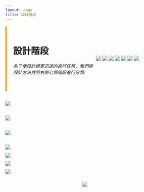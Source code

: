 ```yaml
---
layout: page
title: 設計階段
---
```


<style>
    .sidebar {
        border-left: 5px solid orange;
        padding-left: 20px;
        padding-right: 10px;
    }

    .sidebar a {
        display: block;
        margin-top: 10px;
    }
</style>



<div style="display: flex; align-items: center;">
    <div class="sidebar" style="max-width:50%;height:auto;">
        <br>
        <h1>設計階段</h1>
        <h6>為了使設計師更迅速的進行任務，我們將設計方法依照右側七個階段進行分類:</h6>
        <br>
    </div>
    <div style="max-width:50%;height:auto;">
        <a href="#stage1"><img src="https://github.com/justinlin099/Design-Method-Website/assets/61717681/bf794094-e872-483e-9581-9974a14f8141"></a>
        <a href="#stage2"><img src="https://github.com/justinlin099/Design-Method-Website/assets/61717681/118f10e9-852a-4b77-b65b-e63b28f34783"></a>
        <a href="#stage3"><img src="https://github.com/justinlin099/Design-Method-Website/assets/61717681/0ba4ced6-512a-476a-a0a9-d92b3bf8d399"></a>
        <a href="#stage4"><img src="https://github.com/justinlin099/Design-Method-Website/assets/61717681/d90acefe-8f00-4823-bfcc-70b689625c2b"></a>
        <a href="#stage5"><img src="https://github.com/justinlin099/Design-Method-Website/assets/61717681/06084e86-a8a0-41e6-8eb8-9314c4c10684"></a>
        <a href="#stage6"><img src="https://github.com/justinlin099/Design-Method-Website/assets/61717681/5a85edd1-3987-448b-92f0-cb9ba8e6b2f4"></a>
        <a href="#stage7"><img src="https://github.com/justinlin099/Design-Method-Website/assets/61717681/1e13ef1e-9d4d-4880-a332-1a41fc163b3d"></a>
    </div>
</div>
<br>

<img src="https://github.com/justinlin099/Design-Method-Website/assets/61717681/ac8c3031-56d9-4525-9b4f-245ade811a19" id="stage1" style="margin-bottom: 30px;"><br>
<img src="https://github.com/justinlin099/Design-Method-Website/assets/61717681/8fc6a080-5875-46d5-b416-22e0bf545e00" id="stage2" style="margin-bottom: 30px;"><br>
<img src="https://github.com/justinlin099/Design-Method-Website/assets/61717681/bac82b9e-806b-46fc-bc4a-7df3d6be65e4" id="stage3" style="margin-bottom: 30px;"><br>
<img src="https://github.com/justinlin099/Design-Method-Website/assets/61717681/e96369e3-d8bf-4df7-b528-2a1106483915" id="stage4" style="margin-bottom: 10px;"><br>
<img src="https://github.com/justinlin099/Design-Method-Website/assets/61717681/c95cf6ef-ecd5-4c0c-a683-43d5965743a4" id="stage5" style="margin-bottom: 10px;"><br>
<img src="https://github.com/justinlin099/Design-Method-Website/assets/61717681/ac2835c1-f5b8-442d-b0b5-a2cd0e8be5df" id="stage6" style="margin-bottom: 10px;"><br>
<img src="https://github.com/justinlin099/Design-Method-Website/assets/61717681/bd5e7d79-2008-4f67-ac2c-475d46517411" id="stage7" style="margin-bottom: 10px;"><br>
<center>
<img src="https://github.com/justinlin099/Design-Method-Website/assets/61717681/e2ed9a90-612e-4791-a04a-d45590eeffdd">
</center>











